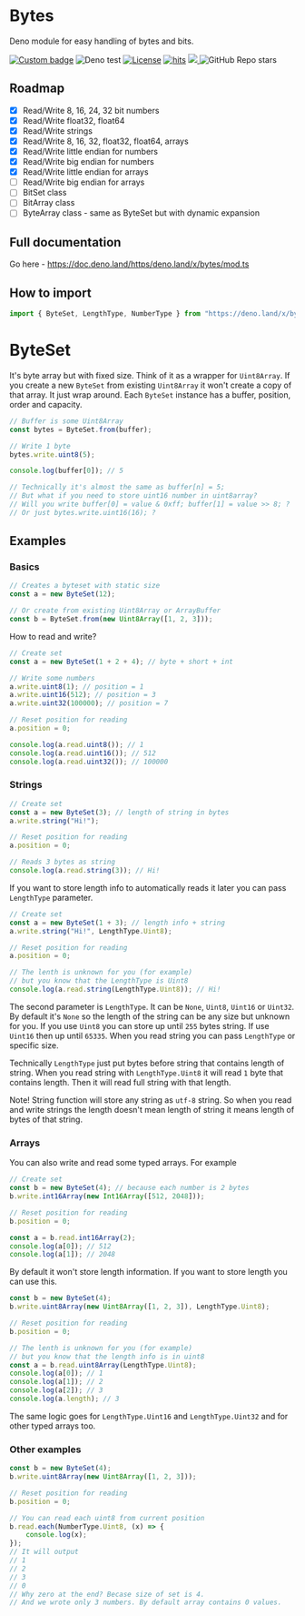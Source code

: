 # Bytes

Deno module for easy handling of bytes and bits.

[![Custom badge](https://img.shields.io/endpoint?url=https%3A%2F%2Fdeno-visualizer.danopia.net%2Fshields%2Flatest-version%2Fx%2Fbytes%2Fmod.ts)](https://doc.deno.land/https/deno.land/x/bytes/mod.ts)
![Deno test](https://github.com/maldan/denolib-bytearray/workflows/Deno/badge.svg)
[![License](https://img.shields.io/github/license/maldan/denolib-bytearray)](https://github.com/maldan/denolib-bytearray/blob/master/LICENSE)
[![hits](https://hits.deltapapa.io/github/maldan/denolib-bytearray.svg)](https://hits.deltapapa.io)
<a href="https://github.com/badges/shields/pulse" alt="Activity">
<img src="https://img.shields.io/github/commit-activity/m/maldan/denolib-bytearray" />
</a>
![GitHub Repo stars](https://img.shields.io/github/stars/maldan/denolib-bytearray)

## Roadmap

-   [x] Read/Write 8, 16, 24, 32 bit numbers
-   [x] Read/Write float32, float64
-   [x] Read/Write strings
-   [x] Read/Write 8, 16, 32, float32, float64, arrays
-   [x] Read/Write little endian for numbers
-   [x] Read/Write big endian for numbers
-   [x] Read/Write little endian for arrays
-   [ ] Read/Write big endian for arrays
-   [ ] BitSet class
-   [ ] BitArray class
-   [ ] ByteArray class - same as ByteSet but with dynamic expansion

## Full documentation

Go here - https://doc.deno.land/https/deno.land/x/bytes/mod.ts

## How to import

```ts
import { ByteSet, LengthType, NumberType } from "https://deno.land/x/bytes@1.0.3/mod.ts";
```

# ByteSet

It's byte array but with fixed size. Think of it as a wrapper for `Uint8Array`. If you create a new `ByteSet` from existing `Uint8Array` it won't create a copy of that array. It just wrap around. Each `ByteSet` instance has a buffer, position, order and capacity.

```ts
// Buffer is some Uint8Array
const bytes = ByteSet.from(buffer);

// Write 1 byte
bytes.write.uint8(5);

console.log(buffer[0]); // 5

// Technically it's almost the same as buffer[n] = 5;
// But what if you need to store uint16 number in uint8array?
// Will you write buffer[0] = value & 0xff; buffer[1] = value >> 8; ?
// Or just bytes.write.uint16(16); ?
```

## Examples

### Basics

```ts
// Creates a byteset with static size
const a = new ByteSet(12);

// Or create from existing Uint8Array or ArrayBuffer
const b = ByteSet.from(new Uint8Array([1, 2, 3]));
```

How to read and write?

```ts
// Create set
const a = new ByteSet(1 + 2 + 4); // byte + short + int

// Write some numbers
a.write.uint8(1); // position = 1
a.write.uint16(512); // position = 3
a.write.uint32(100000); // position = 7

// Reset position for reading
a.position = 0;

console.log(a.read.uint8()); // 1
console.log(a.read.uint16()); // 512
console.log(a.read.uint32()); // 100000
```

### Strings

```ts
// Create set
const a = new ByteSet(3); // length of string in bytes
a.write.string("Hi!");

// Reset position for reading
a.position = 0;

// Reads 3 bytes as string
console.log(a.read.string(3)); // Hi!
```

If you want to store length info to automatically reads it later you can pass `LengthType` parameter.

```ts
// Create set
const a = new ByteSet(1 + 3); // length info + string
a.write.string("Hi!", LengthType.Uint8);

// Reset position for reading
a.position = 0;

// The lenth is unknown for you (for example)
// but you know that the LengthType is Uint8
console.log(a.read.string(LengthType.Uint8)); // Hi!
```

The second parameter is `LengthType`. It can be `None`, `Uint8`, `Uint16` or `Uint32`. By default it's `None` so the length of the string can be any size but unknown for you. If you use `Uint8` you can store up until `255` bytes string. If use `Uint16` then up until `65335`. When you read string you can pass `LengthType` or specific size.

Technically `LengthType` just put bytes before string that contains length of string. When you read string with `LengthType.Uint8` it will read `1` byte that contains length. Then it will read full string with that length.

Note! String function will store any string as `utf-8` string. So when you read and write strings the length doesn't mean length of string it means length of bytes of that string.

### Arrays

You can also write and read some typed arrays. For example

```ts
// Create set
const b = new ByteSet(4); // because each number is 2 bytes
b.write.int16Array(new Int16Array([512, 2048]));

// Reset position for reading
b.position = 0;

const a = b.read.int16Array(2);
console.log(a[0]); // 512
console.log(a[1]); // 2048
```

By default it won't store length information. If you want to store length you can use this.

```ts
const b = new ByteSet(4);
b.write.uint8Array(new Uint8Array([1, 2, 3]), LengthType.Uint8);

// Reset position for reading
b.position = 0;

// The lenth is unknown for you (for example)
// but you know that the length info is in uint8
const a = b.read.uint8Array(LengthType.Uint8);
console.log(a[0]); // 1
console.log(a[1]); // 2
console.log(a[2]); // 3
console.log(a.length); // 3
```

The same logic goes for `LengthType.Uint16` and `LengthType.Uint32` and for other typed arrays too.

### Other examples

```ts
const b = new ByteSet(4);
b.write.uint8Array(new Uint8Array([1, 2, 3]));

// Reset position for reading
b.position = 0;

// You can read each uint8 from current position
b.read.each(NumberType.Uint8, (x) => {
    console.log(x);
});
// It will output
// 1
// 2
// 3
// 0
// Why zero at the end? Becase size of set is 4.
// And we wrote only 3 numbers. By default array contains 0 values.
```
